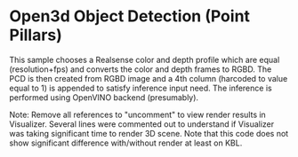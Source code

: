 # Open3d Object Detection (Point Pillars) 


This sample chooses a Realsense color and depth profile which are equal (resolution+fps) and converts the color and depth frames to RGBD. The PCD is then created from RGBD image and a 4th column (harcoded to value equal to 1) is appended to satisfy inference input need. The inference is performed using OpenVINO backend (presumably).

Note: Remove all references to "uncomment" to view render results in Visualizer. Several lines were commented out to understand if Visualizer was taking significant time to render 3D scene. Note that this code does not show significant difference with/without render at least on KBL.
